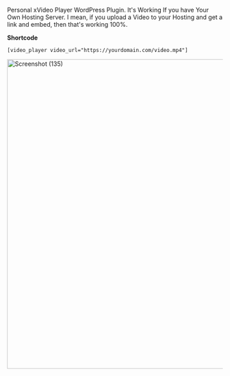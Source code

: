 Personal xVideo Player WordPress Plugin. It's Working If you have Your Own Hosting Server. I mean, if you upload a Video to your Hosting and get a link and embed, then that's working 100%.

**Shortcode**

`[video_player video_url="https://yourdomain.com/video.mp4"]`

<img width="1426" height="723" alt="Screenshot (135)" src="https://github.com/user-attachments/assets/a3c7efaf-6862-499b-8536-a0f910e500e4" />
